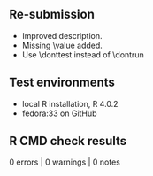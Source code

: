 ## Re-submission
- Improved description.
- Missing \value added.
- Use \donttest instead of \dontrun

## Test environments
- local R installation, R 4.0.2
- fedora:33 on GitHub

## R CMD check results
0 errors | 0 warnings | 0 notes
